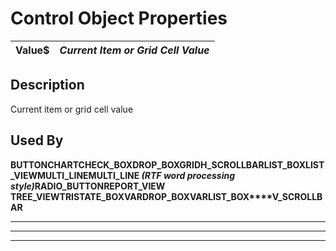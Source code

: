 # Control Object Properties

**Value$** |  **_Current Item or Grid Cell Value_**  
---|---  
  
## Description

Current item or grid cell value

## Used By

**BUTTON****CHART****CHECK_BOX****DROP_BOX****GRID****H_SCROLLBAR****LIST_BOX****LIST_VIEW****MULTI_LINE****MULTI_LINE _(RTF word processing style)_****RADIO_BUTTON****REPORT_VIEW TREE_VIEW****TRISTATE_BOX****VARDROP_BOX****VARLIST_BOX****V_SCROLLBAR**

****

****

****
